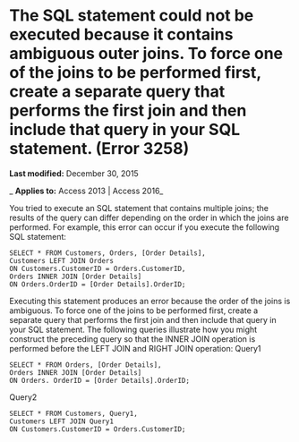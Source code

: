 
# The SQL statement could not be executed because it contains ambiguous outer joins. To force one of the joins to be performed first, create a separate query that performs the first join and then include that query in your SQL statement. (Error 3258)

 **Last modified:** December 30, 2015

 _ **Applies to:** Access 2013 | Access 2016_

You tried to execute an SQL statement that contains multiple joins; the results of the query can differ depending on the order in which the joins are performed. For example, this error can occur if you execute the following SQL statement:




```
SELECT * FROM Customers, Orders, [Order Details],
Customers LEFT JOIN Orders 
ON Customers.CustomerID = Orders.CustomerID, 
Orders INNER JOIN [Order Details] 
ON Orders.OrderID = [Order Details].OrderID;

```

Executing this statement produces an error because the order of the joins is ambiguous. To force one of the joins to be performed first, create a separate query that performs the first join and then include that query in your SQL statement. The following queries illustrate how you might construct the preceding query so that the INNER JOIN operation is performed before the LEFT JOIN and RIGHT JOIN operation:
Query1



```
SELECT * FROM Orders, [Order Details],
Orders INNER JOIN [Order Details]
ON Orders. OrderID = [Order Details].OrderID;
```

Query2



```
SELECT * FROM Customers, Query1,
Customers LEFT JOIN Query1 
ON Customers.CustomerID = Orders.CustomerID;
```

